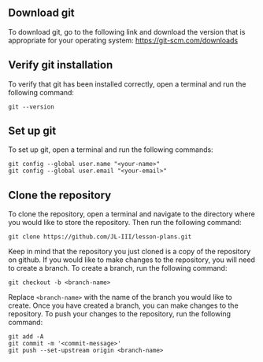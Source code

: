 ## Download git
To download git, go to the following link and download the version that is appropriate for your operating system:
https://git-scm.com/downloads

## Verify git installation
To verify that git has been installed correctly, open a terminal and run the following command:
```
git --version
```

## Set up git
To set up git, open a terminal and run the following commands:
```
git config --global user.name "<your-name>"
git config --global user.email "<your-email>"
```

## Clone the repository
To clone the repository, open a terminal and navigate to the directory where you would like to store the repository. Then run the following command:
```
git clone https://github.com/JL-III/lesson-plans.git
```
Keep in mind that the repository you just cloned is a copy of the repository on github. If you would like to make changes to the repository, you will need to create a branch. To create a branch, run the following command:
```
git checkout -b <branch-name>
```
Replace `<branch-name>` with the name of the branch you would like to create. Once you have created a branch, you can make changes to the repository. To push your changes to the repository, run the following command:
```
git add -A
git commit -m '<commit-message>'
git push --set-upstream origin <branch-name>
```